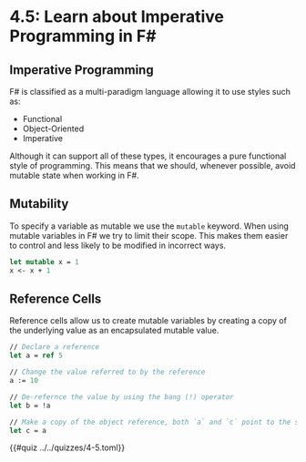# 4.5: Learn about Imperative Programming in F#

## Imperative Programming
F# is classified as a multi-paradigm language allowing it to use styles such as:
- Functional
- Object-Oriented
- Imperative

Although it can support all of these types, it encourages a pure functional style
of programming. This means that we should, whenever possible, avoid mutable state
when working in F#.

## Mutability
To specify a variable as mutable we use the `mutable` keyword. When using mutable
variables in F# we try to limit their scope. This makes them easier to control
and less likely to be modified in incorrect ways.

```fsharp
let mutable x = 1
x <- x + 1
```

## Reference Cells
Reference cells allow us to create mutable variables by creating a copy of the
underlying value as an encapsulated mutable value.

```fsharp
// Declare a reference
let a = ref 5

// Change the value referred to by the reference
a := 10

// De-refernce the value by using the bang (!) operator
let b = !a

// Make a copy of the object reference, both `a` and `c` point to the same object
let c = a
```

{{#quiz ../../quizzes/4-5.toml}}
